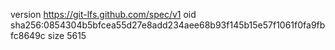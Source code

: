 version https://git-lfs.github.com/spec/v1
oid sha256:0854304b5bfcea55d27e8add234aee68b93f145b15e57f1061f0fa9fbfc8649c
size 5615
